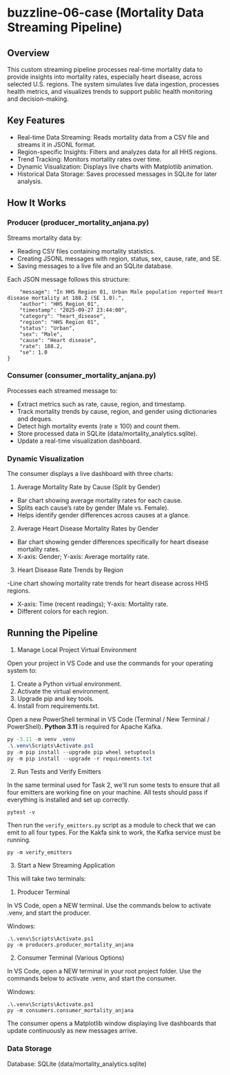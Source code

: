 # buzzline-06-case (Mortality Data Streaming Pipeline)
## Overview
This custom streaming pipeline processes real-time mortality data to provide insights into mortality rates, especially heart disease, across selected U.S. regions. The system simulates live data ingestion, processes health metrics, and visualizes trends to support public health monitoring and decision-making.


## Key Features

- Real-time Data Streaming: Reads mortality data from a CSV file and streams it in JSONL format.
- Region-specific Insights: Filters and analyzes data for all HHS regions.
- Trend Tracking: Monitors mortality rates over time.
- Dynamic Visualization: Displays live charts with Matplotlib animation.
- Historical Data Storage: Saves processed messages in SQLite for later analysis.

## How It Works
### Producer (producer_mortality_anjana.py)
Streams mortality data by:

- Reading CSV files containing mortality statistics.
- Creating JSONL messages with region, status, sex, cause, rate, and SE.
- Saving messages to a live file and an SQLite database.

Each JSON message follows this structure:

```{
    "message": "In HHS Region 01, Urban Male population reported Heart disease mortality at 188.2 (SE 1.0).",
    "author": "HHS_Region_01",
    "timestamp": "2025-09-27 23:44:00",
    "category": "heart_disease",
    "region": "HHS Region 01",
    "status": "Urban",
    "sex": "Male",
    "cause": "Heart disease",
    "rate": 188.2,
    "se": 1.0
}
```

### Consumer (consumer_mortality_anjana.py)

Processes each streamed message to:
- Extract metrics such as rate, cause, region, and timestamp.
- Track mortality trends by cause, region, and gender using dictionaries and deques.
- Detect high mortality events (rate ≥ 100) and count them.
- Store processed data in SQLite (data/mortality_analytics.sqlite).
- Update a real-time visualization dashboard.

### Dynamic Visualization

The consumer displays a live dashboard with three charts:

1. Average Mortality Rate by Cause (Split by Gender)

- Bar chart showing average mortality rates for each cause.
- Splits each cause’s rate by gender (Male vs. Female).
- Helps identify gender differences across causes at a glance.

2. Average Heart Disease Mortality Rates by Gender

- Bar chart showing gender differences specifically for heart disease mortality rates.
- X-axis: Gender; Y-axis: Average mortality rate.

3. Heart Disease Rate Trends by Region

-Line chart showing mortality rate trends for heart disease across HHS regions.
- X-axis: Time (recent readings); Y-axis: Mortality rate.
- Different colors for each region.


## Running the Pipeline
 1. Manage Local Project Virtual Environment

Open your project in VS Code and use the commands for your operating system to:

1. Create a Python virtual environment.
2. Activate the virtual environment.
3. Upgrade pip and key tools. 
4. Install from requirements.txt.

Open a new PowerShell terminal in VS Code (Terminal / New Terminal / PowerShell).
**Python 3.11** is required for Apache Kafka. 

```powershell
py -3.11 -m venv .venv
.\.venv\Scripts\Activate.ps1
py -m pip install --upgrade pip wheel setuptools
py -m pip install --upgrade -r requirements.txt
```


2. Run Tests and Verify Emitters

In the same terminal used for Task 2, we'll run some tests to ensure that all four emitters are working fine on your machine.  All tests should pass if everything is installed and set up correctly. 

```shell
pytest -v
```

Then run the `verify_emitters.py` script as a module to check that we can emit to all four types. 
For the Kakfa sink to work, the Kafka service must be running. 


```shell
py -m verify_emitters
```


3. Start a New Streaming Application

This will take two terminals:

1. Producer Terminal 
 
In VS Code, open a NEW terminal.
Use the commands below to activate .venv, and start the producer. 

Windows:

```shell
.\.venv\Scripts\Activate.ps1
py -m producers.producer_mortality_anjana
```


2. Consumer Terminal (Various Options)

In VS Code, open a NEW terminal in your root project folder. 
Use the commands below to activate .venv, and start the consumer. 

Windows:
```shell
.\.venv\Scripts\Activate.ps1
py -m consumers.consumer_mortality_anjana
```

The consumer opens a Matplotlib window displaying live dashboards that update continuously as new messages arrive.

### Data Storage

Database: SQLite (data/mortality_analytics.sqlite)